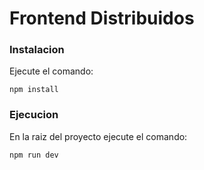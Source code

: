 # Frontend Distribuidos

###  Instalacion
Ejecute el comando: 
```
npm install
```
### Ejecucion

En la raiz del proyecto ejecute el comando:
```
npm run dev
```
